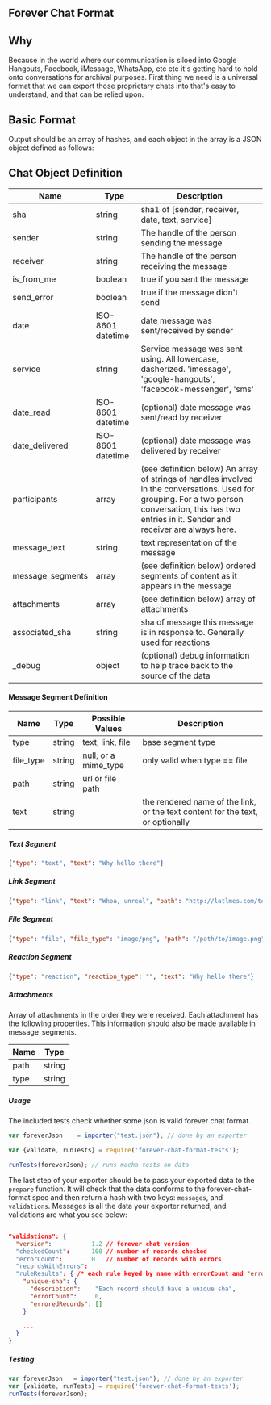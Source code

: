 ## Forever Chat Format



## Why

Because in the world where our communication is siloed into Google Hangouts, Facebook, iMessage, WhatsApp, etc etc it's getting hard to hold onto conversations for archival purposes. First thing we need is a universal format that we can export those proprietary chats into that's easy to understand, and that can be relied upon.

## Basic Format

Output should be an array of hashes, and each object in the array is a JSON object defined as follows:

## Chat Object Definition

Name              | Type              | Description
-----------       | -------           |   -------------
sha               | string            | sha1 of [sender, receiver, date, text, service]
sender            | string            | The handle of the person sending the message
receiver          | string            | The handle of the person receiving the message
is_from_me        | boolean           | true if you sent the message
send_error        | boolean           | true if the message didn't send
date              | ISO-8601 datetime | date message was sent/received by sender
service           | string            | Service message was sent using. All lowercase, dasherized. 'imessage', 'google-hangouts', 'facebook-messenger', 'sms'
date_read         | ISO-8601 datetime | (optional) date message was sent/read by receiver
date_delivered    | ISO-8601 datetime | (optional) date message was delivered by receiver
participants      | array             | (see definition below) An array of strings of handles involved in the conversations. Used for grouping. For a two person conversation, this has two entries in it. Sender and receiver are always here.
message_text      | string            | text representation of the message
message_segments  | array             | (see definition below) ordered segments of content as it appears in the message
attachments       | array             | (see definition below) array of attachments
associated_sha    | string            | sha of message this message is in response to. Generally used for reactions
\_debug           | object            | (optional) debug information to help trace back to the source of the data


#### Message Segment Definition

Name        |  Type      |  Possible Values    | Description
----------- |  -------   |  -----------------  | -------------
type        | string     |  text, link, file   | base segment type
file_type   | string     |  null, or a mime_type | only valid when type == file
path        | string     |  url or file path  |  
text        | string     |                    | the rendered name of the link, or the text content for the text, or optionally


##### Text Segment
```json
{"type": "text", "text": "Why hello there"}
```
##### Link Segment
```json
{"type": "link", "text": "Whoa, unreal", "path": "http://latlmes.com/technology/why-we-need-a-new-chat-format-1"}
```
##### File Segment
```json
{"type": "file", "file_type": "image/png", "path": "/path/to/image.png"}
```
##### Reaction Segment
```json
{"type": "reaction", "reaction_type": "", "text": "Why hello there"}
```

##### Attachments
Array of attachments in the order they were received. Each attachment has the following properties. This information
should also be made available in message_segments.

Name        |  Type     
----------- |  -------  
path        | string    
type        | string    


##### Usage
The included tests check whether some json is valid forever chat format.

```javascript
var foreverJson    = importer("test.json"); // done by an exporter

var {validate, runTests} = require('forever-chat-format-tests');

runTests(foreverJson); // runs mocha tests on data
```

The last step of your exporter should be to pass your exported data to the `prepare` function. It will check that the data conforms to the forever-chat-format spec and then return a hash with two keys: `messages`, and `validations`. Messages is all the data your exporter returned, and validations are what you see below:

```json

"validations": {
  "version":           1.2 // forever chat version
  "checkedCount":      100 // number of records checked
  "errorCount":        0   // number of records with errors
  "recordsWithErrors":
  "ruleResults": { /* each rule keyed by name with errorCount and "erroredRecords" */
    "unique-sha": {
      "description":    "Each record should have a unique sha",
      "errorCount":     0,
      "erroredRecords": []
    }

    ...
  }
}
```

##### Testing

```javascript
var foreverJson   = importer("test.json"); // done by an exporter
var {validate, runTests} = require('forever-chat-format-tests');
runTests(foreverJson);
```
